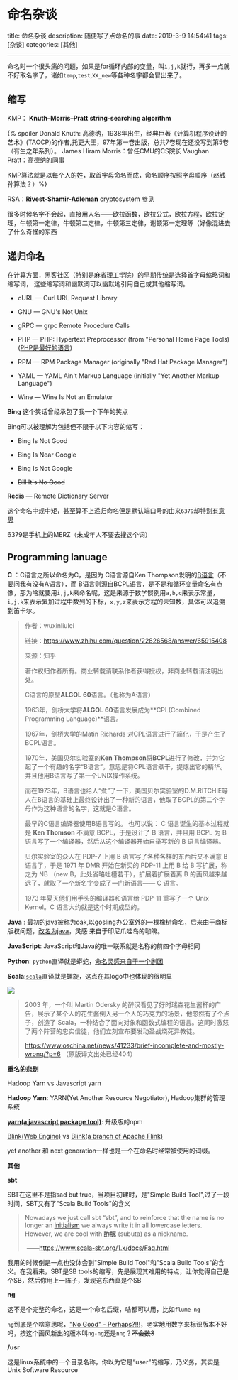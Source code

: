 

# 命名杂谈

title: 命名杂谈
description:  随便写了点命名的事
date: 2019-3-9 14:54:41
tags: [杂谈] 
categories: [其他]

---

命名时一个很头痛的问题，如果是for循环内部的变量，叫`i,j,k`就行，再多一点就不好取名字了，诸如`temp`,`test`,`XX_new`等各种名字都会冒出来了。

## 缩写


KMP： **Knuth–Morris–Pratt** **string-searching algorithm** 

{% spoiler Donald Knuth: 高德纳，1938年出生，经典巨著《计算机程序设计的艺术》(TAOCP)的作者,托更大王，97年第一卷出版，总共7卷现在还没写到第5卷（有生之年系列）。
James Hiram Morris：曾任CMU的CS院长
Vaughan Pratt：高德纳的同事

KMP算法就是以每个人的姓，取首字母命名而成，命名顺序按照字母顺序（赵钱孙算法？）%}

RSA：**Rivest-Shamir-Adleman** cryptosystem [参见](http://localhost-8080.com/2013/12/history-of-rsa/)

很多时候名字不会起，直接用人名——欧拉函数，欧拉公式，欧拉方程，欧拉定理，牛顿第一定律，牛顿第二定律，牛顿第三定律，谢顿第一定理等（好像混进去了什么奇怪的东西

## 递归命名

在计算方面，黑客社区（特别是麻省理工学院）的早期传统是选择首字母缩略词和缩写词，
这些缩写词和幽默词可以幽默地引用自己或其他缩写词。

- cURL — Curl URL Request Library

- GNU — GNU's Not Unix
- gRPC — grpc Remote Procedure Calls
- PHP — PHP: Hypertext Preprocessor (from "Personal Home Page Tools)([PHP是最好的语言](http://www.shijieshangzuihaodeyuyan.com/))
- RPM — RPM Package Manager (originally "Red Hat Package Manager")
- YAML — YAML Ain't Markup Language (initially "Yet Another Markup Language")
- Wine — Wine Is Not an Emulator



**Bing** 这个笑话曾经承包了我一个下午的笑点

Bing可以被理解为包括但不限于以下内容的缩写：

- Bing Is Not Good

- Bing Is Near Google

- Bing Is Not Google

- <del>Bill It's No Good</del>



**Redis** — Remote Dictionary Server

这个命名中规中矩，甚至算不上递归命名但是默认端口号的由来`6379`却特别[有意思](http://oldblog.antirez.com/post/redis-as-LRU-cache.html)

6379是手机上的MERZ（未成年人不要去搜这个词）

## Programming lanuage

**C** ：C语言之所以命名为C，是因为 C语言源自Ken Thompson发明的[B语言](https://en.wikipedia.org/wiki/B_(programming_language))（不要问我有没有A语言），而 B语言则源自BCPL语言，是不是和循环变量命名有点像，那为啥就要用`i,j,k`来命名呢，这是来源于数学惯例用`a,b,c`来表示常量，`i,j,k`来表示累加过程中数列的下标，`x,y,z`来表示方程的未知数，具体可以追溯到笛卡尔。



> 作者：wuxinliulei
>
> 链接：https://www.zhihu.com/question/22826568/answer/65915408
>
> 来源：知乎
>
> 著作权归作者所有。商业转载请联系作者获得授权，非商业转载请注明出处。
>
> C语言的原型**ALGOL 60**语言。（也称为A语言） 
>
> 1963年，剑桥大学将**ALGOL 60**语言发展成为**CPL(Combined Programming Language)**语言。
>
>  1967年，剑桥大学的Matin Richards 对CPL语言进行了简化，于是产生了BCPL语言。 
>
> 1970年，美国贝尔实验室的**Ken Thompson**将**BCPL**进行了修改，并为它起了一个有趣的名字“B语言”。意思是将CPL语言煮干，提炼出它的精华。并且他用B语言写了第一个UNIX操作系统。 
>
> 而在1973年，B语言也给人“煮”了一下，美国贝尔实验室的D.M.RITCHIE等人在B语言的基础上最终设计出了一种新的语言，他取了BCPL的第二个字母作为这种语言的名字，这就是C语言。
>
> 最早的C语言编译器使用B语言写的。
> 也可以说：
> C 语言诞生的基本过程就是 **Ken Thomson** 不满意 BCPL，于是设计了 B 语言，并且用 BCPL 为 B 语言写了一个编译器，然后从这个编译器开始自举写新的 B 语言编译器。
>
> 贝尔实验室的众人在 PDP-7 上用 B 语言写了各种各样的东西后又不满意 B 语言了，于是 1971 年 DMR 开始在新买的 PDP-11 上用 B 给 B 写扩展，称之为 NB （new B，此处省略吐槽若干），扩展着扩展着离 B 的画风越来越远了，就取了一个新名字变成了一门新语言—— C 语言。
>
>  1973 年夏天他们用手头的编译器和语言给 PDP-11 重写了一个 Unix Kernel。C 语言大约就是这个时期成型的。



**Java** : 最初的java被称为oak,以gosling办公室外的一棵橡树命名，后来由于商标版权问题，[改名为java](https://www.javaworld.com/article/2077265/so-why-did-they-decide-to-call-it-java-.html)，灵感
	  来自于印尼爪哇岛的咖啡。

**JavaScript**: JavaScript和Java的唯一联系就是名称的前四个字母相同

**Python**: `python`直译就是蟒蛇，[命名灵感来自于一个剧团](https://docs.python.org/2/faq/general.html#why-is-it-called-python)

**Scala**:[`scala`](https://www.scala-lang.org/old/node/250.html)直译就是螺旋，这点在其logo中也体现的很明显

![](https://counter2015.com/picture/name-1.jpg)

> 2003 年，一个叫 Martin Odersky 的醉汉看见了好时瑞森花生酱杯的广告，展示了某个人的花生酱倒入另一个人的巧克力的场景，他忽然有了个点子，创造了 Scala，一种结合了面向对象和函数式编程的语言。这同时激怒了两个阵营的忠实信徒，他们立刻宣布要发动圣战烧死异教徒。
>
> https://www.oschina.net/news/41233/brief-incomplete-and-mostly-wrong/?p=6 （原版译文出处已经404）



**重名的悲剧**

Hadoop Yarn vs Javascript yarn

**Hadoop Yarn**: YARN(Yet Another Resource Negotiator), Hadoop集群的管理系统

**[yarn(a javascript package tool)](https://yarnpkg.com/)**: 升级版的npm

[Blink(Web Engine)](https://en.wikipedia.org/wiki/Blink_(browser_engine)) vs [Blink(a branch of Apache Flink)](https://github.com/apache/flink/tree/blink) 

yet another 和 next generation一样也是一个在命名时经常被使用的词缀。

**其他**

**sbt**

SBT在这里不是指sad but true，当项目初建时，是"Simple Build Tool",过了一段时间，SBT又有了"Scala Build Tools"的含义

> Nowadays we just call sbt “sbt”, and to reinforce that the name is no longer an [initialism](https://en.oxforddictionaries.com/definition/initialism) we always write it in all lowercase letters. However, we are cool with [酢豚](https://ja.wikipedia.org/wiki/%E9%85%A2%E8%B1%9A) (subuta) as a nickname.
>
> ​											——https://www.scala-sbt.org/1.x/docs/Faq.html



我用的时候倒是一点也没体会到"Simple Build Tool"和"Scala Build Tools"的含义。在我看来，SBT是SB tools的缩写，先是展现其难用的特点，让你觉得自己是个SB，然后你用上一阵子，发现这东西真是个SB

**ng**

这不是个完整的命名，这是一个命名后缀，啥都可以用，比如`flume-ng`

`ng`到底是个啥意思呢，["No Good" - Perhaps?!!!](https://stackoverflow.com/questions/24711547/what-does-ng-stand-for-when-used-in-software-names)，老实地用数字来标识版本不好吗，按这个画风新出的版本叫`ng-ng`还是`nng`？<del>不会数3</del>

**/usr** 

这是linux系统中的一个目录名称，你以为它是“user"的缩写，乃义务，其实是Unix Software Resource










